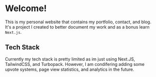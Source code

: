 # Welcome!

This is my personal website that contains my portfolio, contact, and blog. It's a project I created to better document my work and as a bonus learn `Next.js`.

## Tech Stack

Currently my tech stack is pretty limited as im just using Next.JS, TailwindCSS, and Turbopack. However, I am condifering adding some upvote systems, page view statistics, and analytics in the future.

